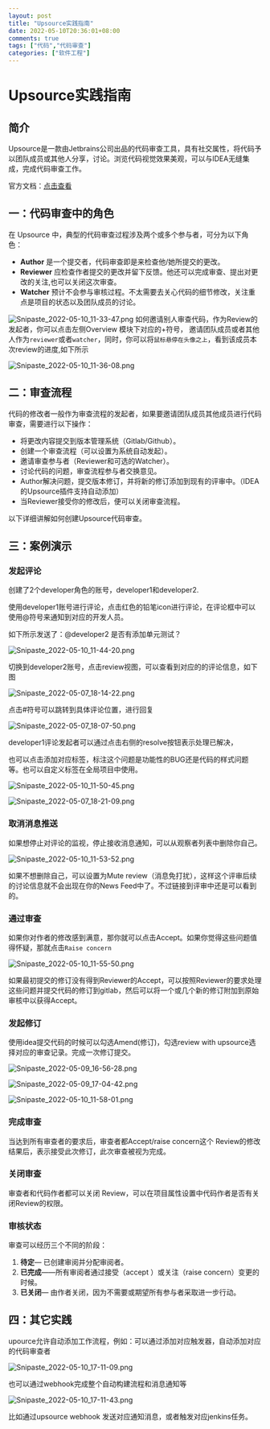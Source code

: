 ```yaml
---
layout: post
title: "Upsource实践指南"
date: 2022-05-10T20:36:01+08:00
comments: true
tags: ["代码","代码审查"]
categories: ["软件工程"]
---
```


# Upsource实践指南

## 简介

Upsource是一款由Jetbrains公司出品的代码审查工具，具有社交属性，将代码予以团队成员或其他人分享，讨论。浏览代码视觉效果美观，可以与IDEA无缝集成，完成代码审查工作。

官方文档：[点击查看](https://link.juejin.cn/?target=https%3A%2F%2Fwww.jetbrains.com%2Fhelp%2Fupsource%2Fgetting-started.html)

## 一：代码审查中的角色

在 Upsource 中，典型的代码审查过程涉及两个或多个参与者，可分为以下角色：

- **Author** 是一个提交者，代码审查即是来检查他/她所提交的更改。
- **Reviewer** 应检查作者提交的更改并留下反馈。他还可以完成审查、提出对更改的关注,也可以关闭这次审查。
- **Watcher** 预计不会参与审核过程。不太需要去关心代码的细节修改，关注重点是项目的状态以及团队成员的讨论。

![Snipaste_2022-05-10_11-33-47.png](https://p3-juejin.byteimg.com/tos-cn-i-k3u1fbpfcp/3f2a0b9027cf4163b7ced60bbed5a3cd~tplv-k3u1fbpfcp-zoom-in-crop-mark:4536:0:0:0.awebp)
如何邀请别人审查代码，作为Review的发起者，你可以点击左侧Overview 模块下对应的+符号， 邀请团队成员或者其他人作为`reviewer`或者`watcher`，同时，你可以将`鼠标悬停在头像之上`，看到该成员本次review的进度,如下所示

![Snipaste_2022-05-10_11-36-08.png](https://p3-juejin.byteimg.com/tos-cn-i-k3u1fbpfcp/a9c577f6db284a34b777f2637115d633~tplv-k3u1fbpfcp-zoom-in-crop-mark:4536:0:0:0.awebp)

## **二：审查流程**

代码的修改者一般作为审查流程的发起者，如果要邀请团队成员其他成员进行代码审查，需要进行以下操作：

- 将更改内容提交到版本管理系统（Gitlab/Github）。
- 创建一个审查流程（可以设置为系统自动发起）。
- 邀请审查参与者（Reviewer和可选的Watcher）。
- 讨论代码的问题，审查流程参与者交换意见。
- Author解决问题，提交版本修订，并将新的修订添加到现有的评审中。（IDEA的Upsource插件支持自动添加）
- 当Reviewer接受你的修改后，便可以关闭审查流程。

以下详细讲解如何创建Upsource代码审查。

## 三：案例演示

### 发起评论

创建了2个developer角色的账号，developer1和developer2.

使用developer1账号进行评论，点击红色的铅笔icon进行评论，在评论框中可以使用@符号来通知到对应的开发人员。

如下所示发送了：@developer2 是否有添加单元测试？

![Snipaste_2022-05-10_11-44-20.png](https://p3-juejin.byteimg.com/tos-cn-i-k3u1fbpfcp/f6c175b895c24335b1349537b7e5bdb8~tplv-k3u1fbpfcp-zoom-in-crop-mark:4536:0:0:0.awebp)

切换到developer2账号，点击review视图，可以查看到对应的的评论信息，如下图

![Snipaste_2022-05-07_18-14-22.png](https://p3-juejin.byteimg.com/tos-cn-i-k3u1fbpfcp/4bc942e10337487c95fa862dd0d8fc30~tplv-k3u1fbpfcp-zoom-in-crop-mark:4536:0:0:0.awebp)

点击#符号可以跳转到具体评论位置，进行回复

![Snipaste_2022-05-07_18-07-50.png](https://p3-juejin.byteimg.com/tos-cn-i-k3u1fbpfcp/f05c64cf8e6f4d60bbe75427f2d2e618~tplv-k3u1fbpfcp-zoom-in-crop-mark:4536:0:0:0.awebp)

developer1评论发起者可以通过点击右侧的resolve按钮表示处理已解决，

也可以点击添加对应标签，标注这个问题是功能性的BUG还是代码的样式问题等。也可以自定义标签在全局项目中使用。

![Snipaste_2022-05-10_11-50-45.png](https://p3-juejin.byteimg.com/tos-cn-i-k3u1fbpfcp/05bf5aa2078041b583f102136bd81e8b~tplv-k3u1fbpfcp-zoom-in-crop-mark:4536:0:0:0.awebp)

![Snipaste_2022-05-07_18-21-09.png](https://p3-juejin.byteimg.com/tos-cn-i-k3u1fbpfcp/2a7e555b36f44ffdbfddee60dd4bd232~tplv-k3u1fbpfcp-zoom-in-crop-mark:4536:0:0:0.awebp)

### 取消消息推送

如果想停止对评论的监视，停止接收消息通知，可以从观察者列表中删除你自己。

![Snipaste_2022-05-10_11-53-52.png](https://p3-juejin.byteimg.com/tos-cn-i-k3u1fbpfcp/44662a477f9941e2b3a4969e2e54e512~tplv-k3u1fbpfcp-zoom-in-crop-mark:4536:0:0:0.awebp)

如果不想删除自己，可以设置为Mute review（消息免打扰），这样这个评审后续的讨论信息就不会出现在你的News Feed中了。不过链接到评审中还是可以看到的。

### 通过审查

如果你对作者的修改感到满意，那你就可以点击Accept。如果你觉得这些问题值得怀疑，那就点击`Raise concern`

![Snipaste_2022-05-10_11-55-50.png](https://p3-juejin.byteimg.com/tos-cn-i-k3u1fbpfcp/6c7f524127b643c2848b10ec43ac9744~tplv-k3u1fbpfcp-zoom-in-crop-mark:4536:0:0:0.awebp)

如果最初提交的修订没有得到Reviewer的Accept，可以按照Reviewer的要求处理这些问题并提交代码的修订到gitlab，然后可以将一个或几个新的修订附加到原始审核中以获得Accept。

### 发起修订

使用idea提交代码的时候可以勾选Amend(修订)，勾选review with upsource选择对应的审查记录。完成一次修订提交。

![Snipaste_2022-05-09_16-56-28.png](https://p3-juejin.byteimg.com/tos-cn-i-k3u1fbpfcp/75c953e9527f43bf846c31dbe9f1c4d3~tplv-k3u1fbpfcp-zoom-in-crop-mark:4536:0:0:0.awebp)

![Snipaste_2022-05-09_17-04-42.png](https://p3-juejin.byteimg.com/tos-cn-i-k3u1fbpfcp/96f03c89c20f46bbb8991b7d0b42c0d6~tplv-k3u1fbpfcp-zoom-in-crop-mark:4536:0:0:0.awebp)

![Snipaste_2022-05-10_11-58-01.png](https://p3-juejin.byteimg.com/tos-cn-i-k3u1fbpfcp/5b4d08a6b3b64bfa960e391676269071~tplv-k3u1fbpfcp-zoom-in-crop-mark:4536:0:0:0.awebp)

### 完成审查

当达到所有审查者的要求后，审查者都Accept/raise concern这个 Review的修改结果后，表示接受此次修订，此次审查被视为完成。

### 关闭审查

审查者和代码作者都可以关闭 Review，可以在项目属性设置中代码作者是否有关闭Review的权限。

### 审核状态

审查可以经历三个不同的阶段：

1. **待定**— 已创建审阅并分配审阅者。
2. **已完成**——所有审阅者通过接受（accept ）或关注（raise concern）变更的时候。
3. **已关闭**— 由作者关闭，因为不需要或期望所有参与者采取进一步行动。

## 四：其它实践

upource允许自动添加工作流程，例如：可以通过添加对应触发器，自动添加对应的代码审查者

![Snipaste_2022-05-10_17-11-09.png](https://p3-juejin.byteimg.com/tos-cn-i-k3u1fbpfcp/cac8ccc251fc431c8d9bcf2eaac20b36~tplv-k3u1fbpfcp-zoom-in-crop-mark:4536:0:0:0.awebp)

也可以通过webhook完成整个自动构建流程和消息通知等

![Snipaste_2022-05-10_17-11-43.png](https://p3-juejin.byteimg.com/tos-cn-i-k3u1fbpfcp/09f322c20fb049b3a6e022f956d6f8e1~tplv-k3u1fbpfcp-zoom-in-crop-mark:4536:0:0:0.awebp)

比如通过upsource webhook 发送对应通知消息，或者触发对应jenkins任务。